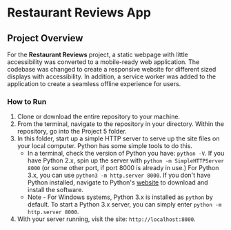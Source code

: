 # Restaurant Reviews App

## Project Overview

For the **Restaurant Reviews** project, a static webpage with little accessibility was converted to a mobile-ready web application. The codebase was changed to create a responsive website for different sized displays with accessibility. In addition, a service worker was added to the application to create a seamless offline experience for users.

### How to Run

1. Clone or download the entire repository to your machine.
2. From the terminal, navigate to the repository in your directory. Within the repository, go into the Project 5 folder.
3. In this folder, start up a simple HTTP server to serve up the site files on your local computer. Python has some simple tools to do this.
	* In a terminal, check the version of Python you have: `python -V`. If you have Python 2.x, spin up the server with `python -m SimpleHTTPServer 8000` (or some other port, if port 8000 is already in use.) For Python 3.x, you can use `python3 -m http.server 8000`. If you don't have Python installed, navigate to Python's [website](https://www.python.org/) to download and install the software.
	* Note -  For Windows systems, Python 3.x is installed as `python` by default. To start a Python 3.x server, you can simply enter `python -m http.server 8000`.
4. With your server running, visit the site: `http://localhost:8000`.